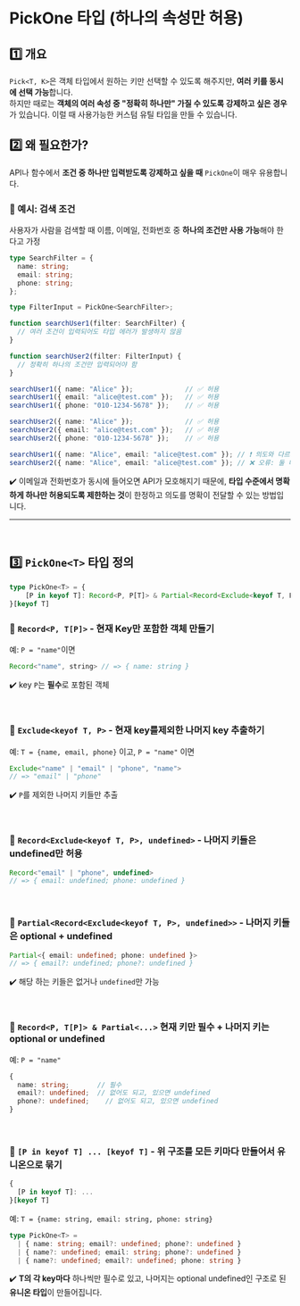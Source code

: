 # PickOne 타입 (하나의 속성만 허용)
## 1️⃣ 개요
`Pick<T, K>`은 객체 타입에서 원하는 키만 선택할 수 있도록 해주지만, **여러 키를 동시에 선택 가능**합니다.  
하지만 때로는 **객체의 여러 속성 중 "정확히 하나만" 가질 수 있도록 강제하고 싶은 경우**가 있습니다.
이럴 때 사용가능한 커스텀 유틸 타입을 만들 수 있습니다.

## 2️⃣ 왜 필요한가?
API나 함수에서 **조건 중 하나만 입력받도록 강제하고 싶을 때** `PickOne`이 매우 유용합니다.

### 🧐 예시: 검색 조건
사용자가 사람을 검색할 때 이름, 이메일, 전화번호 중 **하나의 조건만 사용 가능**해야 한다고 가정
```ts
type SearchFilter = {
  name: string;
  email: string;
  phone: string;
};

type FilterInput = PickOne<SearchFilter>;

function searchUser1(filter: SearchFilter) {
  // 여러 조건이 입력되어도 타입 에러가 발생하지 않음
}

function searchUser2(filter: FilterInput) {
  // 정확히 하나의 조건만 입력되어야 함
}
```
```ts
searchUser1({ name: "Alice" });             // ✅ 허용
searchUser1({ email: "alice@test.com" });   // ✅ 허용
searchUser1({ phone: "010-1234-5678" });    // ✅ 허용

searchUser2({ name: "Alice" });             // ✅ 허용
searchUser2({ email: "alice@test.com" });   // ✅ 허용
searchUser2({ phone: "010-1234-5678" });    // ✅ 허용

searchUser1({ name: "Alice", email: "alice@test.com" }); // ❗ 의도와 다르게 타입 에러 없음
searchUser2({ name: "Alice", email: "alice@test.com" }); // ❌ 오류: 둘 다 있으면 안 됨
```
✔️ 이메일과 전화번호가 동시에 들어오면 API가 모호해지기 때문에, **타입 수준에서 명확하게 하나만 허용되도록 제한하는 것**이 한정하고 의도를 명확이 전달할 수 있는 방법입니다.

--- 
<br>

## 3️⃣ `PickOne<T>` 타입 정의
```ts
type PickOne<T> = {
	[P in keyof T]: Record<P, P[T]> & Partial<Record<Exclude<keyof T, P>, undefined>>;
}[keyof T]
```

### 🔹 `Record<P, T[P]>` - 현재 Key만 포함한 객체 만들기
예: `P = "name"`이면
```ts
Record<"name", string> // => { name: string }
```
✔️ key `P`는 **필수**로 포함된 객체

<br>

### 🔹 `Exclude<keyof T, P>` - 현재 key를제외한 나머지 key 추출하기
예: `T = {name, email, phone}` 이고, `P = "name"` 이면
```ts
Exclude<"name" | "email" | "phone", "name"> 
// => "email" | "phone"
```
✔️ `P`를 제외한 나머지 키들만 추출

<br>

### 🔹 `Record<Exclude<keyof T, P>, undefined>` - 나머지 키들은 undefined만 허용
```ts
Record<"email" | "phone", undefined>
// => { email: undefined; phone: undefined }
```

<br>

### 🔹 `Partial<Record<Exclude<keyof T, P>, undefined>>` - 나머지 키들은 optional + undefined
```ts
Partial<{ email: undefined; phone: undefined }>
// => { email?: undefined; phone?: undefined }
```
✔️ 해당 하는 키들은 없거나 `undefined`만 가능

<br>

### 🔹 `Record<P, T[P]> & Partial<...>` 현재 키만 필수 + 나머지 키는 optional or undefined
예: `P = "name"`
```ts
{
  name: string;       // 필수
  email?: undefined;  // 없어도 되고, 있으면 undefined
  phone?: undefined;	// 없어도 되고, 있으면 undefined
}
```

<br>

### 🔹 `[P in keyof T] ... [keyof T]` - 위 구조를 모든 키마다 만들어서 유니온으로 묶기
```ts
{
  [P in keyof T]: ...
}[keyof T]
```
예: `T = {name: string, email: string, phone: string}`
```ts
type PickOne<T> =
  | { name: string; email?: undefined; phone?: undefined }
  | { name?: undefined; email: string; phone?: undefined }
  | { name?: undefined; email?: undefined; phone: string }
```
✔️ **T의 각 key마다** 하나씩만 필수로 있고, 나머지는 optional undefined인 구조로 된 **유니온 타입**이 만들어집니다.